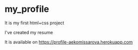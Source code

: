 # my_profile

It is my first html+css project

I've created my resume

It is available on https://profile-aekomissarova.herokuapp.com

